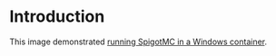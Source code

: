 # Introduction

This image demonstrated [running SpigotMC in a Windows container](http://dille.name/blog/2016/06/21/running-minecraft-in-a-windows-container-using-docker/).